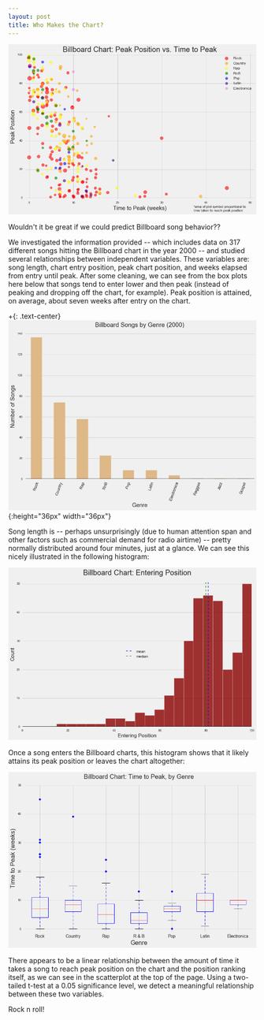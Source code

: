 ```yaml
---
layout: post
title: Who Makes the Chart?
---
```

![scatter](../images/billboardpeakvtimetopeakscatter.png)

Wouldn't it be great if we could predict Billboard song behavior??  

We investigated the information provided -- which includes data on 317 different
songs hitting the Billboard chart in the year 2000 -- and studied several
relationships between independent variables.  These variables are: song length,
chart entry position, peak chart position, and weeks elapsed from entry until
peak.  After some cleaning, we can see from the box plots here below that songs
tend to enter lower and then peak (instead of peaking and dropping off the
chart, for example).  Peak position is attained, on average, about seven weeks
after entry on the chart.

+{: .text-center}
![image alt >](../images/billboardbar.png){:height="36px" width="36px"}

Song length is -- perhaps unsurprisingly (due to human attention span and other
factors such as commercial demand for radio airtime) -- pretty normally
distributed around four minutes, just at a glance.  We can see this nicely
illustrated in the following histogram:

![histo](../images/billboardenteringhisto.png)

Once a song enters the Billboard charts, this histogram shows that it likely
attains its peak position or leaves the chart altogether:

![boxplot](../images/billboardtimetopeakboxplot.png)

There appears to be a linear relationship between the amount of time it takes
a song to reach peak position on the chart and the position ranking itself, as
we can see in the scatterplot at the top of the page.  Using a two-tailed t-test at a 0.05 significance level, we detect a meaningful relationship between these two variables.  

Rock n roll!
